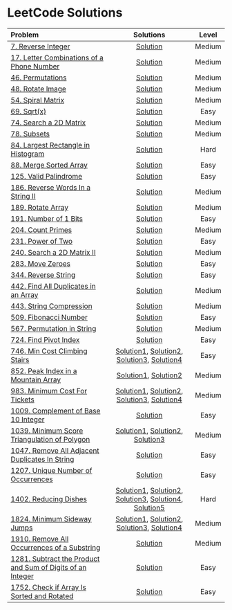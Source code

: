 # LeetCode Solutions

|  Problem  |  Solutions  |  Level  |
|:----------|:-----------:|:-------:|
|  [7. Reverse Integer](https://leetcode.com/problems/reverse-integer/)  |  [Solution](https://github.com/kishanrajput23/Love-Babbar-CPP-DSA-Course/blob/main/Lectures/Lecture_07/Lecture_Codes/07.cpp)  |  Medium  |
|  [17. Letter Combinations of a Phone Number](https://leetcode.com/problems/letter-combinations-of-a-phone-number/)  |  [Solution](https://github.com/kishanrajput23/Love-Babbar-CPP-DSA-Course/blob/main/Lectures/Lecture_38/Lecture_Codes/17.cpp)  |  Medium  |
|  [46. Permutations](https://leetcode.com/problems/permutations/description/)  |  [Solution](https://github.com/kishanrajput23/Love-Babbar-CPP-DSA-Course/blob/main/Lectures/Lecture_39/Lecture_Codes/46.cpp)  |  Medium  |
|  [48. Rotate Image](https://leetcode.com/problems/rotate-image/)  |  [Solution](https://github.com/kishanrajput23/Love-Babbar-CPP-DSA-Course/blob/main/Lectures/Lecture_23/Homework/48.cpp)  |  Medium  |
|  [54. Spiral Matrix](https://leetcode.com/problems/spiral-matrix/)  |  [Solution](https://github.com/kishanrajput23/Love-Babbar-CPP-DSA-Course/blob/main/Lectures/Lecture_23/Lecture_Codes/54.cpp)  |  Medium  |
|  [69. Sqrt(x)](https://leetcode.com/problems/sqrtx/)  |  [Solution](https://github.com/kishanrajput23/Love-Babbar-CPP-DSA-Course/blob/main/Lectures/Lecture_14/Lecture_Codes/69.cpp)  |  Easy  |
|  [74. Search a 2D Matrix](https://leetcode.com/problems/search-a-2d-matrix/)  |  [Solution](https://github.com/kishanrajput23/Love-Babbar-CPP-DSA-Course/blob/main/Lectures/Lecture_23/Lecture_Codes/74.cpp)  |  Medium  |
|  [78. Subsets](https://leetcode.com/problems/subsets/description/)  |  [Solution](https://github.com/kishanrajput23/Love-Babbar-CPP-DSA-Course/blob/main/Lectures/Lecture_37/Lecture_Codes/78.cpp)  |  Medium  |
|  [84. Largest Rectangle in Histogram](https://leetcode.com/problems/largest-rectangle-in-histogram/description/)  |  [Solution](https://github.com/kishanrajput23/Love-Babbar-CPP-DSA-Course/blob/main/Lectures/Lecture_56/Lecture_Codes/84.cpp)  |  Hard  |
|  [88. Merge Sorted Array](https://leetcode.com/problems/merge-sorted-array/)  |  [Solution](https://github.com/kishanrajput23/Love-Babbar-CPP-DSA-Course/blob/main/Lectures/Lecture_20/Homework/88.cpp)  |  Easy  |
|  [125. Valid Palindrome](https://leetcode.com/problems/valid-palindrome/)  |  [Solution](https://github.com/kishanrajput23/Love-Babbar-CPP-DSA-Course/blob/main/Lectures/Lecture_22/Lecture_Codes/125.cpp)  |  Easy  |
|  [186. Reverse Words In a String II](https://leetcode.com/problems/reverse-words-in-a-string-ii/)  |  [Solution](https://github.com/kishanrajput23/Love-Babbar-CPP-DSA-Course/blob/main/Lectures/Lecture_22/Homework/186.cpp)  |  Medium  |
|  [189. Rotate Array](https://leetcode.com/problems/rotate-array/)  |  [Solution](https://github.com/kishanrajput23/Love-Babbar-CPP-DSA-Course/blob/main/Lectures/Lecture_21/Lecture_Codes/189.cpp)  |  Medium  |
|  [191. Number of 1 Bits](https://leetcode.com/problems/number-of-1-bits/)  |  [Solution](https://github.com/kishanrajput23/Love-Babbar-CPP-DSA-Course/blob/main/Lectures/Lecture_05/Lecture_Codes/191.cpp)  |  Easy  |
|  [204. Count Primes](https://leetcode.com/problems/count-primes/)  |  [Solution](https://github.com/kishanrajput23/Love-Babbar-CPP-DSA-Course/blob/main/Lectures/Lecture_24/Lecture_Codes/204.cpp)  |  Medium  |
|  [231. Power of Two](https://leetcode.com/problems/power-of-two/)  |  [Solution](https://github.com/kishanrajput23/Love-Babbar-CPP-DSA-Course/blob/main/Lectures/Lecture_07/Lecture_Codes/231.cpp)  |  Easy  |
|  [240. Search a 2D Matrix II](https://leetcode.com/problems/search-a-2d-matrix-ii/)  |  [Solution](https://github.com/kishanrajput23/Love-Babbar-CPP-DSA-Course/blob/main/Lectures/Lecture_23/Lecture_Codes/240.cpp)  |  Medium  |
|  [283. Move Zeroes](https://leetcode.com/problems/move-zeroes/)  | [Solution](https://github.com/kishanrajput23/Love-Babbar-CPP-DSA-Course/blob/main/Lectures/Lecture_20/Lecture_Codes/283.cpp)  |  Easy  |
|  [344. Reverse String](https://leetcode.com/problems/reverse-string/)  |  [Solution](https://github.com/kishanrajput23/Love-Babbar-CPP-DSA-Course/blob/main/Lectures/Lecture_22/Lecture_Codes/344.cpp)  |  Easy  |
|  [442. Find All Duplicates in an Array](https://leetcode.com/problems/find-all-duplicates-in-an-array/)  |  [Solution](https://github.com/kishanrajput23/Love-Babbar-CPP-DSA-Course/blob/main/Lectures/Lecture_10/Homework/442.cpp)  |  Medium  |
|  [443. String Compression](https://leetcode.com/problems/string-compression/)  |  [Solution](https://github.com/kishanrajput23/Love-Babbar-CPP-DSA-Course/blob/main/Lectures/Lecture_22/Lecture_Codes/443.cpp)  |  Medium  |
|  [509. Fibonacci Number](https://leetcode.com/problems/fibonacci-number/)  |  [Solution](https://github.com/kishanrajput23/Love-Babbar-CPP-DSA-Course/blob/main/Lectures/Lecture_32/Lecture_Codes/509.cpp)  |  Easy  |
|  [567. Permutation in String](https://leetcode.com/problems/permutation-in-string/)  |  [Solution](https://github.com/kishanrajput23/Love-Babbar-CPP-DSA-Course/blob/main/Lectures/Lecture_22/Lecture_Codes/567.cpp)  |  Medium  |
|  [724. Find Pivot Index](https://leetcode.com/problems/find-pivot-index/)  |  [Solution](https://github.com/kishanrajput23/Love-Babbar-CPP-DSA-Course/blob/main/Lectures/Lecture_13/Homework/724.cpp)  |  Easy  |
|  [746. Min Cost Climbing Stairs](https://leetcode.com/problems/min-cost-climbing-stairs/description/)  |  [Solution1](https://github.com/kishanrajput23/Love-Babbar-CPP-DSA-Course/blob/main/Lectures/Lecture_103/Lecture_Codes/746_1.cpp), [Solution2](https://github.com/kishanrajput23/Love-Babbar-CPP-DSA-Course/blob/main/Lectures/Lecture_103/Lecture_Codes/746_2.cpp), [Solution3](https://github.com/kishanrajput23/Love-Babbar-CPP-DSA-Course/blob/main/Lectures/Lecture_103/Lecture_Codes/746_3.cpp), [Solution4](https://github.com/kishanrajput23/Love-Babbar-CPP-DSA-Course/blob/main/Lectures/Lecture_103/Lecture_Codes/746_4.cpp)  |  Easy  |
|  [852. Peak Index in a Mountain Array](https://leetcode.com/problems/peak-index-in-a-mountain-array/)  |  [Solution1](https://github.com/kishanrajput23/Love-Babbar-CPP-DSA-Course/blob/main/Lectures/Lecture_13/Lecture_Codes/852.cpp), [Solution2](https://github.com/kishanrajput23/Love-Babbar-CPP-DSA-Course/blob/main/Lectures/Lecture_33/Homework/852.cpp)  |  Medium  |
|  [983. Minimum Cost For Tickets](https://leetcode.com/problems/minimum-cost-for-tickets/description/)  |  [Solution1](https://github.com/kishanrajput23/Love-Babbar-CPP-DSA-Course/blob/main/Lectures/Lecture_113/Lecture_Codes/983_1.cpp), [Solution2](https://github.com/kishanrajput23/Love-Babbar-CPP-DSA-Course/blob/main/Lectures/Lecture_113/Lecture_Codes/983_2.cpp), [Solution3](https://github.com/kishanrajput23/Love-Babbar-CPP-DSA-Course/blob/main/Lectures/Lecture_113/Lecture_Codes/983_3.cpp), [Solution4](https://github.com/kishanrajput23/Love-Babbar-CPP-DSA-Course/blob/main/Lectures/Lecture_114/Lecture_Codes/983_4.cpp)  |  Medium  |
|  [1009. Complement of Base 10 Integer](https://leetcode.com/problems/complement-of-base-10-integer/)  |  [Solution](https://github.com/kishanrajput23/Love-Babbar-CPP-DSA-Course/blob/main/Lectures/Lecture_07/Lecture_Codes/1009.cpp)  |  Easy  |
|  [1039. Minimum Score Triangulation of Polygon](https://leetcode.com/problems/minimum-score-triangulation-of-polygon/description/)  |  [Solution1](https://github.com/kishanrajput23/Love-Babbar-CPP-DSA-Course/blob/main/Lectures/Lecture_116/Lecture_Codes/1039_1.cpp), [Solution2](https://github.com/kishanrajput23/Love-Babbar-CPP-DSA-Course/blob/main/Lectures/Lecture_116/Lecture_Codes/1039_2.cpp), [Solution3](https://github.com/kishanrajput23/Love-Babbar-CPP-DSA-Course/blob/main/Lectures/Lecture_116/Lecture_Codes/1039_3.cpp)  |  Medium  |
|  [1047. Remove All Adjacent Duplicates In String](https://leetcode.com/problems/remove-all-adjacent-duplicates-in-string/)  |  [Solution](https://github.com/kishanrajput23/Love-Babbar-CPP-DSA-Course/blob/main/Lectures/Lecture_22/Homework/1047.cpp)  |  Easy  |
|  [1207. Unique Number of Occurrences](https://leetcode.com/problems/unique-number-of-occurrences/)  |  [Solution](https://github.com/kishanrajput23/Love-Babbar-CPP-DSA-Course/blob/main/Lectures/Lecture_10/Homework/1207.cpp)  |  Easy  |
|  [1402. Reducing Dishes](https://leetcode.com/problems/reducing-dishes/description/)  |  [Solution1](https://github.com/kishanrajput23/Love-Babbar-CPP-DSA-Course/blob/main/Lectures/Lecture_118/Lecture_Codes/1402_1.cpp), [Solution2](https://github.com/kishanrajput23/Love-Babbar-CPP-DSA-Course/blob/main/Lectures/Lecture_118/Lecture_Codes/1402_2.cpp), [Solution3](https://github.com/kishanrajput23/Love-Babbar-CPP-DSA-Course/blob/main/Lectures/Lecture_118/Lecture_Codes/1402_3.cpp), [Solution4](https://github.com/kishanrajput23/Love-Babbar-CPP-DSA-Course/blob/main/Lectures/Lecture_118/Lecture_Codes/1402_4.cpp), [Solution5](https://github.com/kishanrajput23/Love-Babbar-CPP-DSA-Course/blob/main/Lectures/Lecture_118/Lecture_Codes/1402_5.cpp)  |  Hard  |
|  [1824. Minimum Sideway Jumps](https://leetcode.com/problems/minimum-sideway-jumps/description/)  |  [Solution1](https://github.com/kishanrajput23/Love-Babbar-CPP-DSA-Course/blob/main/Lectures/Lecture_117/Lecture_Codes/1824_1.cpp), [Solution2](https://github.com/kishanrajput23/Love-Babbar-CPP-DSA-Course/blob/main/Lectures/Lecture_117/Lecture_Codes/1824_2.cpp), [Solution3](https://github.com/kishanrajput23/Love-Babbar-CPP-DSA-Course/blob/main/Lectures/Lecture_117/Lecture_Codes/1824_3.cpp), [Solution4](https://github.com/kishanrajput23/Love-Babbar-CPP-DSA-Course/blob/main/Lectures/Lecture_117/Lecture_Codes/1824_4.cpp)  |  Medium  |
|  [1910. Remove All Occurrences of a Substring](https://leetcode.com/problems/remove-all-occurrences-of-a-substring/)  |  [Solution](https://github.com/kishanrajput23/Love-Babbar-CPP-DSA-Course/blob/main/Lectures/Lecture_22/Lecture_Codes/1910.cpp)  |  Medium  |
|  [1281. Subtract the Product and Sum of Digits of an Integer](https://leetcode.com/problems/subtract-the-product-and-sum-of-digits-of-an-integer/)  |  [Solution](https://github.com/kishanrajput23/Love-Babbar-CPP-DSA-Course/blob/main/Lectures/Lecture_05/Lecture_Codes/1281.cpp)  |  Easy  |
|  [1752. Check if Array Is Sorted and Rotated](https://leetcode.com/problems/check-if-array-is-sorted-and-rotated/)  | [Solution](https://github.com/kishanrajput23/Love-Babbar-CPP-DSA-Course/blob/main/Lectures/Lecture_21/Lecture_Codes/1752.cpp)  |  Easy  |
